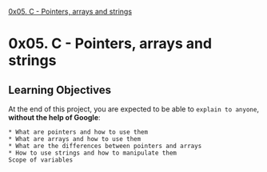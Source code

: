 [0x05. C - Pointers, arrays and strings](https://github.com/ronroeandassociates/assets/blob/master/images/0x05_C-Pointers_arrays_and_strings_banner.png)

# 0x05. C - Pointers, arrays and strings

## Learning Objectives

At the end of this project, you are expected to be able to `explain to anyone`, **without the help of Google**:

```
* What are pointers and how to use them
* What are arrays and how to use them
* What are the differences between pointers and arrays
* How to use strings and how to manipulate them
Scope of variables
```
